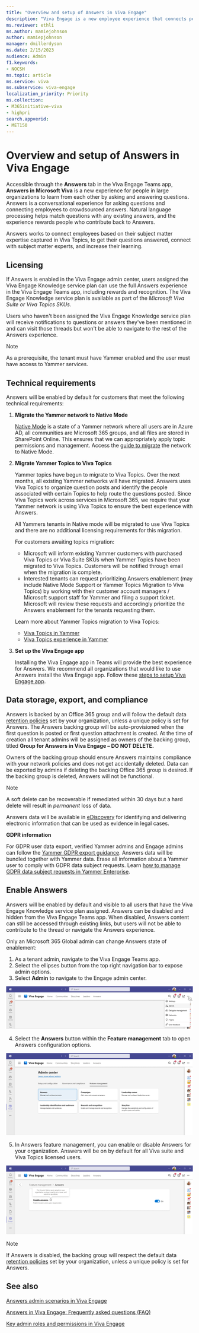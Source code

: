 ```yaml
---
title: "Overview and setup of Answers in Viva Engage"
description: "Viva Engage is a new employee experience that connects people across the company—wherever and whenever they work—so that everyone is included and engaged."
ms.reviewer: ethli
ms.author: mamiejohnson
author: mamiepjohnson
manager: dmillerdyson
ms.date: 2/15/2023
audience: Admin
f1.keywords:
- NOCSH
ms.topic: article
ms.service: viva
ms.subservice: viva-engage
localization_priority: Priority
ms.collection:  
- M365initiative-viva
- highpri
search.appverid:
- MET150
---
```


# Overview and setup of Answers in Viva Engage

Accessible through the **Answers** tab in the Viva Engage Teams app, **Answers in Microsoft Viva** is a new experience for people in large organizations to learn from each other by asking and answering questions. Answers is a conversational experience for asking questions and connecting employees to crowdsourced answers. Natural language processing helps match questions with any existing answers, and the experience rewards people who contribute back to Answers.

Answers works to connect employees based on their subject matter expertise captured in Viva Topics, to get their questions answered, connect with subject matter experts, and increase their learning.

## Licensing
If Answers is enabled in the Viva Engage admin center, users assigned the Viva Engage Knowledge service plan can use the full Answers experience in the Viva Engage Teams app, including rewards and recognition. The Viva Engage Knowledge service plan is available as part of the *Microsoft Viva Suite or Viva Topics SKUs.*

Users who haven't been assigned the Viva Engage Knowledge service plan will receive notifications to questions or answers they've been mentioned in and can visit those threads but won't be able to navigate to the rest of the Answers experience.

> [!NOTE]
> As a prerequisite, the tenant must have Yammer enabled and the user must have access to Yammer services.

## Technical requirements

Answers will be enabled by default for customers that meet the following technical requirements:

1) **Migrate the Yammer network to Native Mode**

    [Native Mode](https://learn.microsoft.com/yammer/configure-your-yammer-network/overview-native-mode) is a state of a Yammer network where all users are in Azure AD, all communities are Microsoft 365 groups, and all files are stored in SharePoint Online. This ensures that we can appropriately apply topic permissions and management. Access the [guide to migrate](https://learn.microsoft.com/yammer/configure-your-yammer-network/native-mode-step-by-step-guide) the network to Native Mode.

2) **Migrate Yammer Topics to Viva Topics**

    Yammer topics have begun to migrate to Viva Topics. Over the next months, all existing Yammer networks will have migrated. Answers uses Viva Topics to organize question posts and identify the people associated with certain Topics to help route the questions posted. Since Viva Topics work across services in Microsoft 365, we require that your Yammer network is using Viva Topics to ensure the best experience with Answers.

    All Yammers tenants in Native mode will be migrated to use Viva Topics and there are no additional licensing requirements for this migration.

    For customers awaiting topics migration:  
    - Microsoft will inform existing Yammer customers with purchased Viva Topics or Viva Suite SKUs when Yammer Topics have been migrated to Viva Topics. Customers will be notified through email when the migration is complete.
    - Interested tenants can request prioritizing Answers enablement (may include Native Mode Support or Yammer Topics Migration to Viva Topics) by working with their customer account managers / Microsoft support staff for Yammer and filing a support ticket. Microsoft will review these requests and accordingly prioritize the Answers enablement for the tenants requesting them.

    Learn more about Yammer Topics migration to Viva Topics:
    - [Viva Topics in Yammer](/viva/topics/topic-experiences-yammer)
    - [Viva Topics experience in Yammer](https://support.microsoft.com/topic/viva-topics-experience-in-yammer-8e85bc0d-086e-49a2-974b-39f60129257d)

3. **Set up the Viva Engage app**

    Installing the Viva Engage app in Teams will provide the best experience for Answers. We recommend all organizations that would like to use Answers install the Viva Engage app. Follow these [steps to setup Viva Engage app](/viva/engage/setup).

## Data storage, export, and compliance

Answers is backed by an Office 365 group and will follow the default data [retention policies](/microsoft-365/compliance/retention-policies-yammer?view=o365-worldwide) set by your organization, unless a unique policy is set for Answers. The Answers backing group will be auto-provisioned when the first question is posted or first question attachment is created. At the time of creation all tenant admins will be assigned as owners of the backing group, titled **Group for Answers in Viva Engage – DO NOT DELETE.**

Owners of the backing group should ensure Answers maintains compliance with your network policies and does not get accidentally deleted. Data can be exported by admins if deleting the backing Office 365 group is desired. If the backing group is deleted, Answers will not be functional.

>[!NOTE]
> A soft delete can be recoverable if remediated within 30 days but a hard delete will result in *permanent* loss of data.

Answers data will be available in [eDiscovery](/yammer/manage-security-and-compliance/overview-of-ediscovery) for identifying and delivering electronic information that can be used as evidence in legal cases.  

**GDPR information**

For GDPR user data export, verified Yammer admins and Engage admins can follow the [Yammer GDPR export guidance](/yammer/manage-security-and-compliance/export-yammer-enterprise-data). Answers data will be bundled together with Yammer data. Erase all information about a Yammer user to comply with GDPR data subject requests. Learn [how to manage GDPR data subject requests in Yammer Enterprise](/yammer/manage-security-and-compliance/gdpr-requests-in-yammer-enterprise).

## Enable Answers  

Answers will be enabled by default and visible to all users that have the Viva Engage Knowledge service plan assigned. Answers can be disabled and hidden from the Viva Engage Teams app. When disabled, Answers content can still be accessed through existing links, but users will not be able to contribute to the thread or navigate the Answers experience.  

Only an Microsoft 365 Global admin can change Answers state of enablement:

1. As a tenant admin, navigate to the Viva Engage Teams app.  
2. Select the ellipses button from the top right navigation bar to expose admin options.  
3. Select **Admin** to navigate to the Engage admin center.

![Image of the admin entrypoint into the Engage admin center.](/Viva/media/engage/admin/admin-entrypoint.png)

4. Select the **Answers** button within the **Feature management** tab to open Answers configuration options.

![Image of the admin entrypoint into the Engage admin center.](/Viva/media/engage/admin/answers-eac.png)

5. In Answers feature management, you can enable or disable Answers for your organization. Answers will be on by default for all Viva suite and Viva Topics licensed users.  

![Image of the Answers enablement toggle in the Engage admin center.](/Viva/media/engage/admin/enable-answers.png)

>[!NOTE]
> If Answers is disabled, the backing group will respect the default data [retention policies](microsoft-365/compliance/retention-policies-yammer?view=o365-worldwide) set by your organization, unless a unique policy is set for Answers.

## See also

[Answers admin scenarios in Viva Engage](/Viva/engage/eac-answers-admin-scenarios)

[Answers in Viva Engage: Frequently asked questions (FAQ)](/Viva/engage/eac-answers-faq)

[Key admin roles and permissions in Viva Engage](/viva/engage/eac-key-admin-roles-permissions)